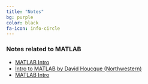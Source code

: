 ```yaml
---
title: "Notes"
bg: purple
color: black
fa-icon: info-circle
---
```


### Notes related to MATLAB

- [MATLAB Intro]( myfiles/MATLAB_intro_final_version.pdf)
- [Intro to MATLAB by David Houcque
(Northwestern)]( myfiles/matlab.pdf)
- [MATLAB Intro](myfiles/MATLAB_intro_final_version.pdf)
